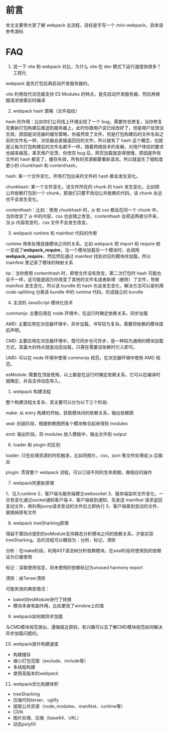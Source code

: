 # 前言

本文主要带大家了解 webpack 主流程，目标是手写一个 mini-webpack，具体请参考源码

# FAQ

1. 说一下 vite 和 webpack 对比，为什么 vite 在 dev 模式下运行速度快很多？ 工程化

webpack 是先打包后再启动开发服务器的。

vite 利用现代浏览器支持 ES Modules 的特点，是先启动开发服务器，然后再根据请求按需实时编译

2. webpack hash 策略（文件指纹）

hash 的作用：比如你们公司线上环境出现了一个 bug，需要你去修复，当你修复完重新打包构建后推送到服务器上，此时你跟用户说已经改好了，但是用户反馈没生效，原因是浏览器的缓存策略，你虽然改了文件，但是打包构建后的文件名和之前的文件名一样，浏览器会直接返回旧的文件，所以就有了 hash 这个概念，也就是让每次打包构建后的文件名都不一样。随着网络技术的发展，对用户体验的要求也越来越高，某天用户反馈，你改完 bug 后，网页加载就变得很慢，原因是所有文件的 hash 都变了，缓存失效，所有的资源都要重新请求。所以就诞生了细粒度更小的 chunkhash 和 contenthash。

hash: 某一个文件变化，所有打包出来的文件的 hash 都会发生变化。

chunkhash: 某一个文件变化，该文件所在的 chunk 的 hash 发生变化，比如把公共依赖打包到一个 chunk，那我们只要不改动公共依赖的代码，该 chunk 永远也不会发生变化。

contenthash：比如：使用 chunkhash 时，js 和 css 都会在同一个 chunk 中，当你改变了 js 中的内容，css 也会随之改变。contenthash 会把这两者分开来，当 js 内容改变时，css 文件不会发生改变。

3. webpack runtime 和 mainfest 代码的作用

runtime 用来处理连接模块之间的关系，比如 webpack 把 import 和 require 统一变成了**webpack_require**，当一个模块加载另一个模块时，会调用**webpack_require**，然后然后通过 mainfest 找到对应的模块并加载，所以 mainfest 里记录了模块的映射关系

tip：当你使用 contenthash 时，即使文件没有改变，第二次打包时 hash 可能也会不一样，这可能是因为你改变了其他的文件名或者新增（删除）了文件，导致 mainfest 发生变化，所以该 bundle 的 hash 也会发生变化，解决方法可以是利用 code-splitting 分离该 bundle 中的 runtime 代码，形成独立的 bundle

4. 主流的 JavaScript 模块化技术

commonjs: 主要应用在 node 环境中，在运行时确定依赖关系，同步加载

AMD: 主要应用在浏览器环境中，异步加载，书写较为复杂。需要将依赖的模块提前声明。

CMD: 主要应用在浏览器环境中，既可同步也可异步，是一种较为通用的模块加载方式，其最大的特点就是动态加载，只需在需要该依赖时引入即可。

UMD: 可以在 node 环境中使用 commonjs 规范，在浏览器环境中使用 AMD 规范。

esModule: 需要在顶层使用，以上都是在运行时确定依赖关系，它可以在编译时就确定，并且支持动态导入。

1. webpack 构建流程

整个构建流程太复杂，其主要可以分为以下三个阶段:

make: 从 entry 构建的开始，获取模块间的依赖关系，输出依赖图

seal: 封装阶段，根据依赖图把各个模块聚合起来得到 modules

emit: 输出阶段，将 modules 放入模板中，输出文件到 output

6. loader 和 plugin 的区别

loader: 只在处理资源的时机触发，比如将图片，css，json 等文件处理成 js 后输出

plugin: 贯穿整个 webpack 流程，可以订阅不同的生命周期，做相应的操作

7. webpack热更新原理

1、注入runtime
2、客户端与服务端建立websocket
3、服务端监听文件变化，一旦有变化通过socket通知客户端
4、客户端收到通知，先发送 manifest 请求返回变动文件，再利用jsonp请求变动的文件后立即执行
5、客户端拿到变动的文件，替换掉原有文件

8. webpack treeSharking原理

得益于第四点提到的esModule支持静态分析模块之间的依赖关系，才能实现treeSharking。总的流程可以概括为：分析、标记、清除

分析：在make阶段，利用AST语法树分析依赖模块，在seal阶段将使用到的依赖设为已被使用

标记：读取使用信息，将未使用的依赖标记为unused harmony export

清除：由Terser清除

可能失效的典型情况：
- babel对esModule进行了转换
- 模块本身有副作用，比如更改了window上的值

9. webpack如何做异步加载

与CMD模块规范类似，遵循就近原则，有兴趣可以去了解CMD模块规范如何解决异步加载问题的。

10. webpack提升构建速度

- 构建缓存
- 缩小打包范围（exclude、include等）
- 多线程构建
- 使用高版本的webpack

11. webpack优化构建体积

- treeSharking
- 压缩代码terser、uglify
- 提取公共资源（node_modules、manifest、runtime等）
- CDN
- 图片处理、压缩（base64、URL）
- 动态polyfill